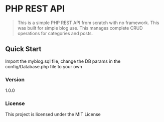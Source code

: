 # PHP REST API

> This is a simple PHP REST API from scratch with no framework.
> This was built for simple blog use. 
> This manages complete CRUD operations for categories and posts.

## Quick Start

Import the myblog.sql file, change the DB params in the config/Database.php file to your own

### Version

1.0.0

### License

This project is licensed under the MIT License
